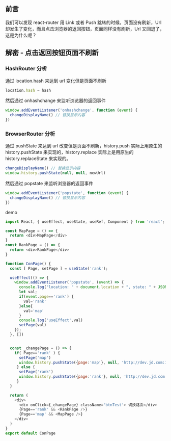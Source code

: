 ## 前言
我们可以发现 react-router 用 Link 或者 Push 跳转的时候，页面没有刷新，Url 却发生了变化，而且点击浏览器的返回按钮，页面同样没有刷新，Url 又回退了，这是为什么呢？

## 解密 - 点击返回按钮页面不刷新
### HashRouter 分析

通过 location.hash 来达到 url 变化但是页面不刷新

```js
location.hash = hash
```
然后通过 onhashchange 来监听浏览器的返回事件

```js
window.addEventListener('onhashchange', function (event) {
  changeDisplayName() // 替换显示内容
})
```

### BrowserRouter 分析

通过 pushState 来达到 url 改变但是页面不刷新，history.push 实际上用原生的 history.pushState 来实现的，history.replace 实际上是用原生的 history.replaceState 来实现的。

```js
changeDisplayName() // 替换显示内容
window.history.pushState(null, null, newUrl)
```
然后通过 popstate 来监听浏览器的返回事件

```js
window.addEventListener('popstate', function (event) {
  changeDisplayName() // 替换显示内容
})
```

demo
```js
import React, { useEffect, useState, useRef, Component } from 'react';

const MapPage = () => {
  return <div>MapPage</div>
}
const RankPage = () => {
  return <div>RankPage</div>
}

function ConPage() {
  const [ Page, setPage ] = useState('rank');

  useEffect(() => {
    window.addEventListener('popstate', (event) => {
      console.log("location: " + document.location + ", state: " + JSON.stringify(event.page));
      let val;
      if(event.page=='rank') {
        val='rank'
      }else{
        val='map'
      }
      console.log('useEffect',val) 
      setPage(val)
    });
  }, [])


  const _changePage = () => {
    if( Page=='rank' ) {
      setPage('map')
      window.history.pushState({page:'map'}, null, 'http://dev.jd.com:10086/con?pId=map');
     } else {
      setPage('rank')
      window.history.pushState({page:'rank'}, null, 'http://dev.jd.com:10086/con?pId=rank');
     }
  }

  return (
    <div>
      <div onClick={_changePage} className='btnTest'> 切换路由</div>
      {Page=='rank' && <RankPage />}
      {Page=='map' && <MapPage />}
    </div>
  )
}
export default ConPage
```